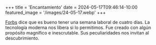 +++
title = 'Encantamiento'
date = 2024-05-17T09:46:14-10:00
featured_image = '/images/24-05-17.webp'
+++

[Forbs](https://www.forbes.com/sites/dedehenley/2023/04/30/the-surprising-benefits-of-working-four-days-a-week/?sh=775c4fd14c9f) dice que es bueno tener una semana laboral de cuatro días. La tecnología moderna nos libera si lo permitimos. Fue creado con algún propósito magnífico e inescrutable. Sus peculiaridades nos invitan al descubrimiento.
